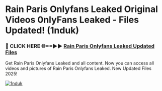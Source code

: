# Rain Paris Onlyfans Leaked Original Videos 0nlyFans Leaked - Files Updated! (1nduk)

<h3>🔴 CLICK HERE 🌐==►► <a href="https://tinyurl.com/x26r9saj" rel="nofollow">Rain Paris Onlyfans Leaked Updated Files</a></h3>

Get Rain Paris Onlyfans Leaked and all content. Now you can access all videos and pictures of Rain Paris Onlyfans Leaked. New Updated Files 2025!

[![1nduk](https://i.imgur.com/LkgZPqh.gif)](https://tinyurl.com/x26r9saj)
